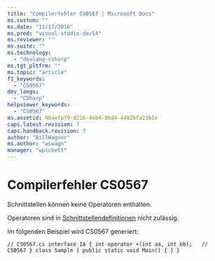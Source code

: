 ```yaml
---
title: "Compilerfehler CS0567 | Microsoft Docs"
ms.custom: ""
ms.date: "11/17/2016"
ms.prod: "visual-studio-dev14"
ms.reviewer: ""
ms.suite: ""
ms.technology: 
  - "devlang-csharp"
ms.tgt_pltfrm: ""
ms.topic: "article"
f1_keywords: 
  - "CS0567"
dev_langs: 
  - "CSharp"
helpviewer_keywords: 
  - "CS0567"
ms.assetid: 90aefbf9-d216-4eb4-96d4-44926fa23b1e
caps.latest.revision: 7
caps.handback.revision: 7
author: "BillWagner"
ms.author: "wiwagn"
manager: "wpickett"
---
```

# Compilerfehler CS0567
Schnittstellen können keine Operatoren enthalten.  
  
 Operatoren sind in [Schnittstellendefinitionen](../../csharp/language-reference/keywords/interface.md) nicht zulässig.  
  
 Im folgenden Beispiel wird CS0567 generiert:  
  
```  
// CS0567.cs interface IA { int operator +(int aa, int bb);   // CS0567 } class Sample { public static void Main() { } }  
```